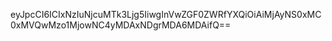 eyJpcCI6ICIxNzIuNjcuMTk3Ljg5IiwgInVwZGF0ZWRfYXQiOiAiMjAyNS0xMC0xMVQwMzo1MjowNC4yMDAxNDgrMDA6MDAifQ==